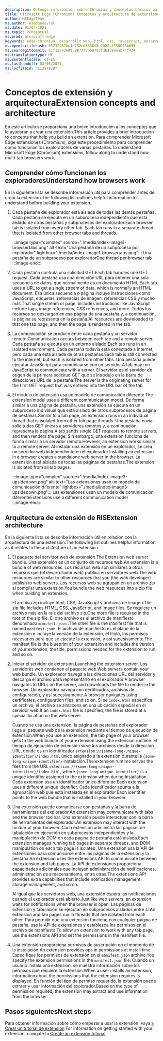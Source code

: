 ```yaml
---
description: Obtenga información sobre Chromium y conceptos básicos para crear extensiones.
title: Microsoft Edge (Chromium) Conceptos y arquitectura de extensiones
author: MSEdgeTeam
ms.author: msedgedevrel
ms.date: 01/07/2021
ms.topic: conceptual
ms.prod: microsoft-edge
keywords: edge-chromium, desarrollo web, html, css, javascript, desarrollador, extensiones
ms.openlocfilehash: 05732287bc1a782ed5830d5e7028cf5580f3b605
ms.sourcegitcommit: 6cf12643e9959873f8b5d785fd6158eeab74f424
ms.translationtype: MT
ms.contentlocale: es-ES
ms.lasthandoff: 03/06/2021
ms.locfileid: "11397928"
---
```

# <a name="extension-concepts-and-architecture"></a><span data-ttu-id="ba5de-104">Conceptos de extensión y arquitectura</span><span class="sxs-lookup"><span data-stu-id="ba5de-104">Extension concepts and architecture</span></span>  

<span data-ttu-id="ba5de-105">En este artículo se proporciona una breve introducción a los conceptos que le ayudarán a crear una extensión.</span><span class="sxs-lookup"><span data-stu-id="ba5de-105">This article provides a brief introduction to concepts that help you build an extension.</span></span>  <span data-ttu-id="ba5de-106">Para comprender Microsoft Edge extensiones \(Chromium\), siga este procedimiento para comprender cómo funcionan los exploradores de varias pestañas.</span><span class="sxs-lookup"><span data-stu-id="ba5de-106">To understand Microsoft Edge \(Chromium\) extensions, follow along to understand how multi-tab browsers work.</span></span>  

## <a name="understand-how-browsers-work"></a><span data-ttu-id="ba5de-107">Comprender cómo funcionan los exploradores</span><span class="sxs-lookup"><span data-stu-id="ba5de-107">Understand how browsers work</span></span>  

<span data-ttu-id="ba5de-108">En la siguiente lista se describe información útil para comprender antes de crear la extensión.</span><span class="sxs-lookup"><span data-stu-id="ba5de-108">The following list outlines helpful information to understand before building your extension.</span></span>  

1.  <span data-ttu-id="ba5de-109">Cada pestaña del explorador está aislada de todas las demás pestañas.  Cada pestaña se ejecuta en un subproceso independiente que está aislado de otras pestañas y subprocesos del explorador.</span><span class="sxs-lookup"><span data-stu-id="ba5de-109">Each browser tab is isolated from every other tab.  Each tab runs in a separate thread that is isolated from other browser tabs and threads.</span></span>  
    
    :::image type="complex" source="./media/index-image1-browsertabs.png" alt-text="Una pestaña de un subproceso por explorador" lightbox="./media/index-image1-browsertabs.png":::
       <span data-ttu-id="ba5de-111">Una pestaña de un subproceso por explorador</span><span class="sxs-lookup"><span data-stu-id="ba5de-111">One thread per browser tab</span></span>  
    :::image-end:::  
    
1.  <span data-ttu-id="ba5de-112">Cada pestaña controla una solicitud GET.</span><span class="sxs-lookup"><span data-stu-id="ba5de-112">Each tab handles one GET request.</span></span>  <span data-ttu-id="ba5de-113">Cada pestaña usa una dirección URL para obtener una sola secuencia de datos, que normalmente es un documento HTML.</span><span class="sxs-lookup"><span data-stu-id="ba5de-113">Each tab uses a URL to get a single stream of data, which is normally an HTML document.</span></span>  <span data-ttu-id="ba5de-114">Esa única secuencia o página incluye instrucciones como JavaScript, etiquetas, referencias de imagen, referencias CSS y mucho más.</span><span class="sxs-lookup"><span data-stu-id="ba5de-114">That single stream or page, includes instructions like JavaScript include tags, image references, CSS references, and more.</span></span>  <span data-ttu-id="ba5de-115">Todos los recursos se descargan en esa página de una pestaña y, a continuación, la página se representa en la pestaña.</span><span class="sxs-lookup"><span data-stu-id="ba5de-115">All resources are downloaded to that one tab page, and then the page is rendered in the tab.</span></span>  
1.  <span data-ttu-id="ba5de-116">La comunicación se produce entre cada pestaña y un servidor remoto.</span><span class="sxs-lookup"><span data-stu-id="ba5de-116">Communication occurs between each tab and a remote server.</span></span>  <span data-ttu-id="ba5de-117">Cada pestaña se ejecuta en un entorno aislado.</span><span class="sxs-lookup"><span data-stu-id="ba5de-117">Each tab runs in an isolated environment.</span></span>  <span data-ttu-id="ba5de-118">Cada pestaña todavía está conectada a Internet, pero cada una está aislada de otras pestañas.</span><span class="sxs-lookup"><span data-stu-id="ba5de-118">Each tab is still connected to the internet, but each is isolated from other tabs.</span></span>  <span data-ttu-id="ba5de-119">Una pestaña puede ejecutar JavaScript para comunicarse con un servidor.</span><span class="sxs-lookup"><span data-stu-id="ba5de-119">A tab may run JavaScript to communicate with a server.</span></span>  <span data-ttu-id="ba5de-120">El servidor es el servidor de origen de la primera solicitud GET que se introdujo en la barra de direcciones URL de la pestaña.</span><span class="sxs-lookup"><span data-stu-id="ba5de-120">The server is the originating server for the first GET request that was entered into the URL bar of the tab.</span></span>  
1.  <span data-ttu-id="ba5de-121">El modelo de extensión usa un modelo de comunicación diferente.</span><span class="sxs-lookup"><span data-stu-id="ba5de-121">The extension model uses a different communication model.</span></span>  <span data-ttu-id="ba5de-122">De forma similar a una página de pestaña, una extensión se ejecuta en un subproceso individual que está aislado de otros subprocesos de página de pestañas.</span><span class="sxs-lookup"><span data-stu-id="ba5de-122">Similar to a tab page, an extension runs in an individual thread that is isolated from other tab page threads.</span></span>  <span data-ttu-id="ba5de-123">Una pestaña envía solicitudes GET únicas a servidores remotos y, a continuación, representa la página.</span><span class="sxs-lookup"><span data-stu-id="ba5de-123">A tab sends single GET requests to remote servers, and then renders the page.</span></span>  <span data-ttu-id="ba5de-124">Sin embargo, una extensión funciona de forma similar a un servidor remoto.</span><span class="sxs-lookup"><span data-stu-id="ba5de-124">However, an extension works similar to a remote server.</span></span>  <span data-ttu-id="ba5de-125">Al instalar una extensión en un explorador, se crea un servidor web independiente en el explorador.</span><span class="sxs-lookup"><span data-stu-id="ba5de-125">Installing an extension in a browser creates a standalone web server in the browser.</span></span>  <span data-ttu-id="ba5de-126">La extensión está aislada de todas las páginas de pestañas.</span><span class="sxs-lookup"><span data-stu-id="ba5de-126">The extension is isolated from all tab pages.</span></span>  
    
    :::image type="complex" source="./media/index-image3-upsidedown.png" alt-text="Las extensiones usan un modelo de comunicación diferente" lightbox="./media/index-image3-upsidedown.png":::
       <span data-ttu-id="ba5de-128">Las extensiones usan un modelo de comunicación diferente</span><span class="sxs-lookup"><span data-stu-id="ba5de-128">Extensions use a different communication model</span></span>  
    :::image-end:::  
    
## <a name="extension-architecture"></a><span data-ttu-id="ba5de-129">Arquitectura de extensión de RIS</span><span class="sxs-lookup"><span data-stu-id="ba5de-129">Extension architecture</span></span>  

<span data-ttu-id="ba5de-130">En la siguiente lista se describe información útil en relación con la arquitectura de una extensión.</span><span class="sxs-lookup"><span data-stu-id="ba5de-130">The following list outlines helpful information as it relates to the architecture of an extension.</span></span>  

1.  <span data-ttu-id="ba5de-131">El paquete del servidor web de extensión.</span><span class="sxs-lookup"><span data-stu-id="ba5de-131">The Extension web server bundle.</span></span>  <span data-ttu-id="ba5de-132">Una extensión es un conjunto de recursos web.</span><span class="sxs-lookup"><span data-stu-id="ba5de-132">An extension is a bundle of web resources.</span></span>  <span data-ttu-id="ba5de-133">Los recursos web son similares a otros recursos que \(el desarrollador web\) publica en servidores web.</span><span class="sxs-lookup"><span data-stu-id="ba5de-133">The web resources are similar to other resources that you \(the web developer\) publish to web servers.</span></span>  <span data-ttu-id="ba5de-134">Los recursos web se agrupan en un archivo zip al compilar una extensión.</span><span class="sxs-lookup"><span data-stu-id="ba5de-134">You bundle the web resources into a zip file when building an extension.</span></span>  
    
    <span data-ttu-id="ba5de-135">El archivo zip incluye html, CSS, JavaScript y archivos de imagen.</span><span class="sxs-lookup"><span data-stu-id="ba5de-135">The zip file includes HTML, CSS, JavaScript, and image files.</span></span>  <span data-ttu-id="ba5de-136">Se requiere un archivo más en la raíz del archivo zip.</span><span class="sxs-lookup"><span data-stu-id="ba5de-136">One more file is required in the root of the zip file.</span></span>  <span data-ttu-id="ba5de-137">El otro archivo es el archivo de manifiesto denominado `manifest.json` .</span><span class="sxs-lookup"><span data-stu-id="ba5de-137">The other file is the manifest file that is named `manifest.json`.</span></span>  <span data-ttu-id="ba5de-138">El archivo de manifiesto es el plano de la extensión e incluye la versión de la extensión, el título, los permisos necesarios para que se ejecute la extensión, y así sucesivamente.</span><span class="sxs-lookup"><span data-stu-id="ba5de-138">The manifest file is the blueprint of your extension and includes the version of your extension, the title, permissions needed for the extension to run, and so on.</span></span>  
    
1.  <span data-ttu-id="ba5de-139">Iniciar el servidor de extensión.</span><span class="sxs-lookup"><span data-stu-id="ba5de-139">Launching the extension server.</span></span>  <span data-ttu-id="ba5de-140">Los servidores web contienen el paquete web.</span><span class="sxs-lookup"><span data-stu-id="ba5de-140">Web servers contain your web bundle.</span></span>  <span data-ttu-id="ba5de-141">Un explorador navega a las direcciones URL del servidor y descarga el archivo para representarlo en el explorador.</span><span class="sxs-lookup"><span data-stu-id="ba5de-141">A browser navigates to URLs on the server, and downloads the file to render in the browser.</span></span>  <span data-ttu-id="ba5de-142">Un explorador navega con certificados, archivos de configuración, y así sucesivamente.</span><span class="sxs-lookup"><span data-stu-id="ba5de-142">A browser navigates using certificates, configuration files, and so on.</span></span>  <span data-ttu-id="ba5de-143">Si se `index.html` especifica un archivo, el archivo se almacena en una ubicación especial en el servidor web.</span><span class="sxs-lookup"><span data-stu-id="ba5de-143">If an `index.html` file is specified, the file is stored at a special location on the web server.</span></span>  
    
    <span data-ttu-id="ba5de-144">Cuando se usa una extensión, la página de pestañas del explorador llega al paquete web de la extensión mediante el tiempo de ejecución de extensión.</span><span class="sxs-lookup"><span data-stu-id="ba5de-144">When you use an extension, the tab page of your browser gets to the web bundle of your extension using the extension runtime.</span></span>  <span data-ttu-id="ba5de-145">El tiempo de ejecución de extensión sirve los archivos desde la dirección URL, donde es un identificador `extension://{some-long-unique-identifier}/index.html` único asignado a la extensión durante la `{some-long-unique-identifier}` instalación.</span><span class="sxs-lookup"><span data-stu-id="ba5de-145">The extension runtime serves the files from the URL `extension://{some-long-unique-identifier}/index.html`, where `{some-long-unique-identifier}` is a unique identifier assigned to the extension when during installation.</span></span>  <span data-ttu-id="ba5de-146">Cada extensión usa un identificador único diferente.</span><span class="sxs-lookup"><span data-stu-id="ba5de-146">Each extension uses a different unique identifier.</span></span>  <span data-ttu-id="ba5de-147">Cada identificador apunta a la agrupación web que está instalada en el explorador.</span><span class="sxs-lookup"><span data-stu-id="ba5de-147">Each identifier points to the web bundle that is installed in your browser.</span></span>  
    
1.  <span data-ttu-id="ba5de-148">Una extensión puede comunicarse con pestañas y la barra de herramientas del explorador.</span><span class="sxs-lookup"><span data-stu-id="ba5de-148">An extension may communicate with tabs and the browser toolbar.</span></span>  <span data-ttu-id="ba5de-149">Una extensión puede interactuar con la barra de herramientas del explorador.</span><span class="sxs-lookup"><span data-stu-id="ba5de-149">An extension may interact with the toolbar of your browser.</span></span>  <span data-ttu-id="ba5de-150">Cada extensión administra las páginas de tabulación en ejecución en subprocesos independientes y la manipulación de DOM en cada página de pestaña está aislada.</span><span class="sxs-lookup"><span data-stu-id="ba5de-150">Each extension manages running tab pages in separate threads, and DOM manipulation on each tab page is isolated.</span></span>  <span data-ttu-id="ba5de-151">Una extensión usa la API de extensiones para comunicarse entre las páginas de la extensión y la pestaña.</span><span class="sxs-lookup"><span data-stu-id="ba5de-151">An extension uses the extensions API to communicate between the extension and tab pages.</span></span>  <span data-ttu-id="ba5de-152">La API de extensiones proporciona capacidades adicionales que incluyen administración de notificaciones, administración de almacenamiento, entre otras.</span><span class="sxs-lookup"><span data-stu-id="ba5de-152">The extensions API provides extra capabilities that include notification management, storage management, and so on.</span></span>  
    
    <span data-ttu-id="ba5de-153">Al igual que los servidores web, una extensión espera las notificaciones cuando el explorador está abierto.</span><span class="sxs-lookup"><span data-stu-id="ba5de-153">Just like web servers, an extension waits for notifications when the browser is open.</span></span>  <span data-ttu-id="ba5de-154">Las páginas de extensión y tabulación se ejecutan en subprocesos aislados entre sí.</span><span class="sxs-lookup"><span data-stu-id="ba5de-154">An extension and tab pages run in threads that are isolated from each other.</span></span>  <span data-ttu-id="ba5de-155">Para permitir que una extensión funcione con cualquier página de pestaña, use la API de extensiones y establezca los permisos en el archivo de manifiesto.</span><span class="sxs-lookup"><span data-stu-id="ba5de-155">To allow an extension to work with any tab page, use the extensions API and set the permissions in the manifest file.</span></span>  
    
1.  <span data-ttu-id="ba5de-156">Una extensión proporciona permisos de suscripción en el momento de la instalación.</span><span class="sxs-lookup"><span data-stu-id="ba5de-156">An extension provides opt-in permissions at install time.</span></span>  <span data-ttu-id="ba5de-157">Especifique los permisos de extensión en el `manifest.json` archivo.</span><span class="sxs-lookup"><span data-stu-id="ba5de-157">You specify the extension permissions in the `manifest.json` file.</span></span>  <span data-ttu-id="ba5de-158">Cuando un usuario instala una extensión, se muestra información sobre los permisos que requiere la extensión.</span><span class="sxs-lookup"><span data-stu-id="ba5de-158">When a user installs an extension, information about the permissions that the extension requires is displayed.</span></span>  <span data-ttu-id="ba5de-159">En función del tipo de permiso requerido, la extensión puede extraer y usar información del explorador.</span><span class="sxs-lookup"><span data-stu-id="ba5de-159">Based on the type of permission required, the extension may extract and use information from the browser.</span></span>  
    
## <a name="next-steps"></a><span data-ttu-id="ba5de-160">Pasos siguientes</span><span class="sxs-lookup"><span data-stu-id="ba5de-160">Next steps</span></span>  

<span data-ttu-id="ba5de-161">Para obtener información sobre cómo empezar a usar la extensión, vaya [a Crear un tutorial de extensión][CreateAnExtensionPart1].</span><span class="sxs-lookup"><span data-stu-id="ba5de-161">For information on getting started with your extension, navigate to [Create an extension tutorial][CreateAnExtensionPart1].</span></span>  

<!-- links -->  

[CreateAnExtensionPart1]: ./part1-simple-extension.md "Crear un tutorial de extensión: parte 1 | Microsoft Docs"  
